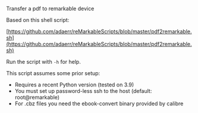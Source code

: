 Transfer a pdf to remarkable device

Based on this shell script:

[https://github.com/adaerr/reMarkableScripts/blob/master/pdf2remarkable.sh](https://github.com/adaerr/reMarkableScripts/blob/master/pdf2remarkable.sh)

Run the script with `-h` for help.

This script assumes some prior setup:

- Requires a recent Python version (tested on 3.9)
- You must set up password-less ssh to the host (default: root@remarkable)
- For .cbz files you need the ebook-convert binary provided by calibre


